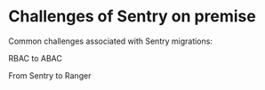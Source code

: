 # Challenges of Sentry on premise  

Common challenges associated with Sentry migrations:

RBAC to ABAC

From Sentry to Ranger

